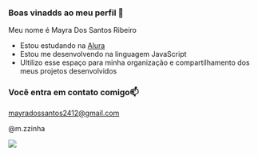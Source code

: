 ### Boas vinadds ao meu perfil 💙

Meu nome é Mayra Dos Santos Ribeiro

- Estou estudando na [Alura](https://www.alura.com.br)
- Estou me desenvolvendo na linguagem JavaScript
- Ultilizo esse espaço para minha organização e compartilhamento dos meus projetos desenvolvidos

 ### Você entra em contato comigo📫

 mayradossantos2412@gmail.com

 @m.zzinha

![](https://media1.tenor.com/m/Dd7o_dKoCawAAAAC/solis.gif)
